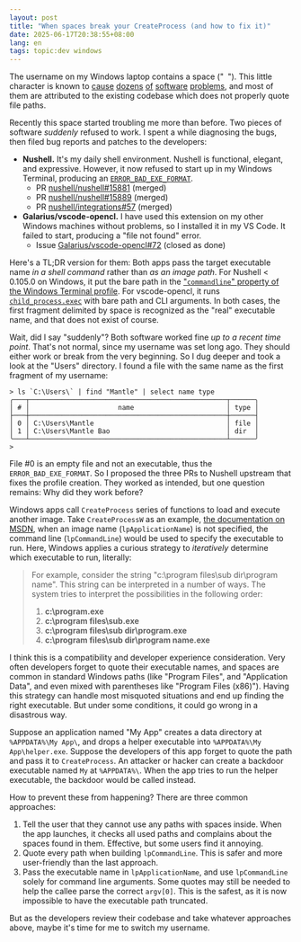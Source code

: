 ```yaml
---
layout: post
title: "When spaces break your CreateProcess (and how to fix it)"
date: 2025-06-17T20:38:55+08:00
lang: en
tags: topic:dev windows
---
```


The username on my Windows laptop contains a space ("` `"). This little character is known to [cause](https://github.com/pypa/pip/issues/10114) [dozens](https://superuser.com/questions/119610/spaces-and-parenthesis-in-windows-path-variable-screws-up-batch-files) [of](https://forum.posit.co/t/spaces-in-library-path-names-on-windows-causes-problems-installing-packages-after-installing-r-3-5-0/8978) [software](https://superuser.com/questions/1420212/im-getting-an-error-indicating-that-the-file-path-has-a-space-in-the-name-when) [problems](https://github.com/espressif/esp-idf/issues/5576), and most of them are attributed to the existing codebase which does not properly quote file paths.

Recently this space started troubling me more than before. Two pieces of software *suddenly* refused to work. I spent a while diagnosing the bugs, then filed bug reports and patches to the developers:

* **Nushell.** It's my daily shell environment. Nushell is functional, elegant, and expressive. However, it now refused to start up in my Windows Terminal, producing an [`ERROR_BAD_EXE_FORMAT`](https://learn.microsoft.com/en-us/windows/win32/debug/system-error-codes--0-499-#:~:text=ERROR_BAD_EXE_FORMAT).
  * PR [nushell/nushell#15881](https://github.com/nushell/nushell/pull/15881) (merged)
  * PR [nushell/nushell#15889](https://github.com/nushell/nushell/pull/15889) (merged)
  * PR [nushell/integrations#57](https://github.com/nushell/integrations/pull/57) (merged)
* **Galarius/vscode-opencl.** I have used this extension on my other Windows machines without problems, so I installed it in my VS Code. It failed to start, producing a "file not found" error.
  * Issue [Galarius/vscode-opencl#72](https://github.com/Galarius/vscode-opencl/issues/72) (closed as done)

Here's a TL;DR version for them: Both apps pass the target executable name *in a shell command* rather than *as an image path*. For Nushell < 0.105.0 on Windows, it put the bare path in the ["`commandline`" property of the Windows Terminal profile](https://learn.microsoft.com/en-us/windows/terminal/customize-settings/profile-general#command-line). For vscode-opencl, it runs [`child_process.exec`](https://nodejs.org/api/child_process.html#child_processexeccommand-options-callback) with bare path and CLI arguments. In both cases, the first fragment delimited by space is recognized as the "real" executable name, and that does not exist of course.

Wait, did I say "suddenly"? Both software worked fine *up to a recent time point*. That's not normal, since my username was set long ago. They should either work or break from the very beginning. So I dug deeper and took a look at the "Users" directory. I found a file with the same name as the first fragment of my username:

```nushell
> ls `C:\Users\` | find "Mantle" | select name type
╭───┬─────────────────────────────────────────────────┬──────╮
│ # │                      name                       │ type │
├───┼─────────────────────────────────────────────────┼──────┤
│ 0 │ C:\Users\Mantle                                 │ file │
│ 1 │ C:\Users\Mantle Bao                             │ dir  │
╰───┴─────────────────────────────────────────────────┴──────╯
>
```

File #0 is an empty file and not an executable, thus the `ERROR_BAD_EXE_FORMAT`. So I proposed the three PRs to Nushell upstream that fixes the profile creation. They worked as intended, but one question remains: Why did they work before?

Windows apps call `CreateProcess` series of functions to load and execute another image. Take `CreateProcessW` as an example, [the documentation on MSDN](https://learn.microsoft.com/en-us/windows/win32/api/processthreadsapi/nf-processthreadsapi-createprocessw#parameters), when an image name (`lpApplicationName`) is not specified, the command line (`lpCommandLine`) would be used to specify the executable to run. Here, Windows applies a curious strategy to *iteratively* determine which executable to run, literally:

> For example, consider the string "c:\program files\sub dir\program name". This string can be interpreted in a number of ways. The system tries to interpret the possibilities in the following order:
> 
> 1. **c:\program.exe**
> 2. **c:\program files\sub.exe**
> 3. **c:\program files\sub dir\program.exe**
> 4. **c:\program files\sub dir\program name.exe**

I think this is a compatibility and developer experience consideration. Very often developers forget to quote their executable names, and spaces are common in standard Windows paths (like "Program Files", and "Application Data", and even mixed with parentheses like "Program Files (x86)"). Having this strategy can handle most misquoted situations and end up finding the right executable. But under some conditions, it could go wrong in a disastrous way.

Suppose an application named "My App" creates a data directory at `%APPDATA%\My App\`, and drops a helper executable into `%APPDATA%\My App\helper.exe`. Suppose the developers of this app forget to quote the path and pass it to `CreateProcess`. An attacker or hacker can create a backdoor executable named `My` at `%APPDATA%\`. When the app tries to run the helper executable, the backdoor would be called instead.

How to prevent these from happening? There are three common approaches:

1. Tell the user that they cannot use any paths with spaces inside. When the app launches, it checks all used paths and complains about the spaces found in them. Effective, but some users find it annoying.
2. Quote every path when building `lpCommandLine`. This is safer and more user-friendly than the last approach.
3. Pass the executable name in `lpApplicationName`, and use `lpCommandLine` solely for command line arguments. Some quotes may still be needed to help the callee parse the correct `argv[0]`. This is the safest, as it is now impossible to have the executable path truncated.

But as the developers review their codebase and take whatever approaches above, maybe it's time for me to switch my username.
